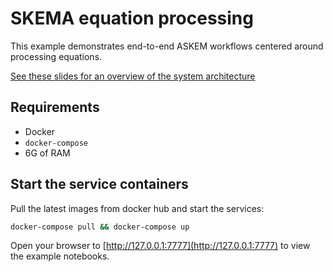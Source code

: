 # SKEMA equation processing

This example demonstrates end-to-end ASKEM workflows centered around processing equations.

[See these slides for an overview of the system architecture](https://docs.google.com/presentation/d/115TErFsAiVWf34D3cUYmdoy4SFahrUTzVSvPZlGFTbI)

## Requirements

- Docker
- `docker-compose`
- 6G of RAM 

## Start the service containers 

Pull the latest images from docker hub and start the services:

```bash
docker-compose pull && docker-compose up
```

Open your browser to [http://127.0.0.1:7777](http://127.0.0.1:7777) to view the example notebooks.
